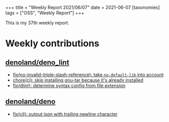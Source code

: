 +++
title = "Weekly Report 2021/06/07"
date = 2021-06-07
[taxonomies]
tags = ["OSS", "Weekly Report"]
+++

This is my 37th weekly report.

<!-- more -->

# Weekly contributions

## [denoland/deno_lint](https://github.com/denoland/deno_lint)

- [fix(no-invalid-triple-slash-reference): take `no-default-lib` into account](https://github.com/denoland/deno_lint/pull/719)
- [chore(ci): skip installing gnu-tar because it's already installed](https://github.com/denoland/deno_lint/pull/713)
- [fix(dlint): determine syntax config from file extension](https://github.com/denoland/deno_lint/pull/711)

## [denoland/deno](https://github.com/denoland/deno)

- [fix(cli): output json with trailing newline character](https://github.com/denoland/deno/pull/10830)

